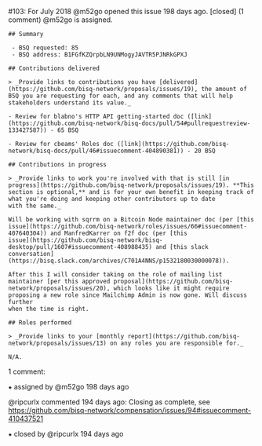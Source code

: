 #103: For July 2018
@m52go opened this issue 198 days ago.  [closed] (1 comment)
@m52go is assigned. 

    ## Summary
    
     - BSQ requested: 85
     - BSQ address: B1FGfKZQrpbLN9UNMogyJAVTR5PJNRkGPXJ
    
    ## Contributions delivered
    
    > _Provide links to contributions you have [delivered](https://github.com/bisq-network/proposals/issues/19), the amount of BSQ you are requesting for each, and any comments that will help stakeholders understand its value._
    
    - Review for blabno's HTTP API getting-started doc ([link](https://github.com/bisq-network/bisq-docs/pull/54#pullrequestreview-133427587)) - 65 BSQ
    
    - Review for cbeams' Roles doc ([link](https://github.com/bisq-network/bisq-docs/pull/46#issuecomment-404890381)) - 20 BSQ
    
    ## Contributions in progress
    
    > _Provide links to work you're involved with that is still [in progress](https://github.com/bisq-network/proposals/issues/19). **This section is optional,** and is for your own benefit in keeping track of what you're doing and keeping other contributors up to date 
    with the same._
    
    Will be working with sqrrm on a Bitcoin Node maintainer doc (per [this issue](https://github.com/bisq-network/roles/issues/66#issuecomment-407640304)) and ManfredKarrer on f2f doc (per [this 
    issue](https://github.com/bisq-network/bisq-desktop/pull/1607#issuecomment-408988435) and [this slack conversation](https://bisq.slack.com/archives/C701A4NNS/p1532180030000078)).
    
    After this I will consider taking on the role of mailing list maintainer [per this approved proposal](https://github.com/bisq-network/proposals/issues/20), which looks like it might require proposing a new role since Mailchimp Admin is now gone. Will discuss further 
    when the time is right.
    
    ## Roles performed
    
    > _Provide links to your [monthly report](https://github.com/bisq-network/proposals/issues/13) on any roles you are responsible for._
    
    N/A.


1 comment:

⁕ assigned by @m52go 198 days ago

@ripcurlx commented 194 days ago:
    Closing as complete, see https://github.com/bisq-network/compensation/issues/94#issuecomment-410437521


⁕ closed by @ripcurlx 194 days ago

